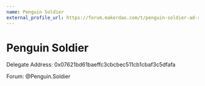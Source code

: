 ```yaml
---
name: Penguin Soldier
external_profile_url: https://forum.makerdao.com/t/penguin-soldier-ad-recognition-submission/21395
---
```


# Penguin Soldier
Delegate Address: 0x07621bd61baeffc3cbcbec511cb1cbaf3c5dfafa

Forum: @Penguin.Soldier
